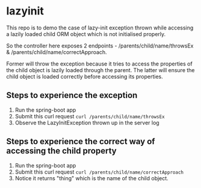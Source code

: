 # lazyinit
This repo is to demo the case of lazy-init exception thrown while accessing a lazily loaded child ORM object which is not initialised properly.

So the controller here exposes 2 endpoints - /parents/child/name/throwsEx & /parents/child/name/correctApproach. 

Former will throw the exception because it tries to access the properties of the child object is lazily loaded through the parent. The latter will ensure the child object is loaded correctly before accessing its properties. 

## Steps to experience the exception 
1. Run the spring-boot app
2. Submit this curl request `curl /parents/child/name/throwsEx`
3. Observe the LazyInitException thrown up in the server log

## Steps to experience the correct way of accessing the child property 
1. Run the spring-boot app
2. Submit this curl request `curl /parents/child/name/correctApproach`
3. Notice it returns "thing" which is the name of the child object.


